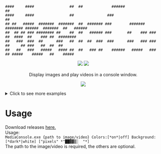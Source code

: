 ﻿```
####     ####                ##  ##             ######                                     ##
####     ####                ##               ###                                          ##
## ##   #####  #######  #######  ##  ####### ###        #######  ######## ######  #######  ##   ######
##  ## ## ### ######## ##    ##  ##   ###### ###       ##    ### ###   ##  ####  ##    ### ##  ########
##   ###  ###  ##      ###   ##  ##  ##  ###  ###      ###   ### ###   ##     ## ###   ##  ##  ##
##   ##   ###   #####   #### ##  ##   ### ##    ######   #####   ###   ## #####    #####   ##    #####
```
<p align="center">
  <img src="https://img.shields.io/badge/License-GPLv3-blue.svg">
  <img src="https://img.shields.io/badge/version-1.3.3-blue.svg">
  <br/>
  <br/>
  <a>Display images and play videos in a console window.<a/>
</p>

<p align="center">
  <img src="README/gif2.gif">
</p>

<details><summary>Click to see more examples</summary>
  <p align="center">
    <img src="README/gif1.gif">
    <img src="README/picture1.jpg">
    <img src="README/picture2.jpg">
    <img src="README/picture3.jpg">
  <p align="center">
</details>

# Usage
Download releases [here.](https://github.com/GHenkje/MediaConsole/releases)\
Usage:\
`MediaConsole.exe {path to image/video} Colors:[*on*|off] Background:[*dark*|white] ["pixels" *"██▓▓▒░  "*]`\
The path to the image/video is required, the others are optional.
